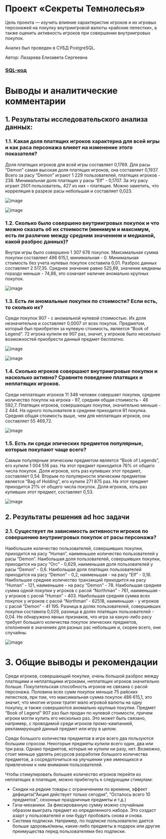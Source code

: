 # Проект «Секреты Темнолесья»
Цель проекта — изучить влияние характеристик игроков и их игровых персонажей на покупку внутриигровой валюты «райские лепестки», а также оценить активность игроков при совершении внутриигровых покупок.

Анализ был проведен в СУБД PostgreSQL.

Автор:  Лазарева Елизавета Сергеевна

### [SQL-код](https://github.com/lazareva-liz/projects/blob/main/game_players_analysis/players_analysis.sql)
 # Выводы и аналитические комментарии
## 1. Результаты исследовательского анализа данных:
   
### 1.1. Какая доля платящих игроков характерна для всей игры и как раса персонажа влияет на изменение этого показателя?

Доля платящих игроков для всей игры составляет 0,1769. Для расы “Demon” самая высокая доля платящих игроков, она составляет 0,1937. Всего за расу “Demon” играют 1 229 пользователей, платящих игроков - 238. Минимальная доля платящих у расы “Elf” - 0,1707. За эту расу играет 2501 пользователь, 427 из них – платящие. Можно заметить, что корреляция в разрезе расы небольшая и составляет 0,023.

![image](https://github.com/user-attachments/assets/f050b5b6-c9f5-4be6-a9c0-1259decfd0fe)

![image](https://github.com/user-attachments/assets/274335f9-70d8-4325-98de-c909cdc217f6)


### 1.2. Сколько было совершено внутриигровых покупок и что можно сказать об их стоимости (минимум и максимум, есть ли различие между средним значением и медианой, какой разброс данных)?

Внутри игры было совершено 1 307 678 покупок. Максимальная сумма покупки составляет 486 615,1, минимальная - 0. Минимальная стоимость без учета нулевых покупок составила 0,01. Разброс данных составляет 2 517,35. Среднее значение равно 525,69, значение медианы гораздо меньше - 74,86, это означает наличие аномально крупных покупок.

![image](https://github.com/user-attachments/assets/280ca3c1-811d-4758-83bf-8b06f44891ca)



### 1.3. Есть ли аномальные покупки по стоимости? Если есть, то сколько их?

Среди покупок 907 - с аномальной нулевой стоимостью. Их доля незначительна и  составляет 0,0007 от всех покупок. Предметом, который был приобретен за нулевую стоимость, является “Book of Legend”. 72 игрока купили ее 907 раз, значит, у игроков было несколько возможностей приобрести данный предмет бесплатно.

![image](https://github.com/user-attachments/assets/f137c504-d991-48aa-8794-d2b14e05172c)

![image](https://github.com/user-attachments/assets/697e7ef7-34d1-49f8-96d8-4bc9a689d53a)


### 1.4. Сколько игроков совершают внутриигровые покупки и насколько активно? Сравните поведение платящих и неплатящих игроков.

Среди неплатящих игроков 11 348 человек совершает покупки, среднее количество покупок на игрока - 97, средняя общая стоимость - 48 592,7. 
Платящих игроков, совершающих покупки, значительно меньше -  2 444. На одного пользователя в среднем приходится 81 покупка. Средняя общая стоимость выше, чем для неплатящих игроков, она составляет 55 469,72.

![image](https://github.com/user-attachments/assets/9f964195-f817-4cc0-a59c-475524510d66)



### 1.5. Есть ли среди эпических предметов популярные, которые покупают чаще всего? 
Самым популярным эпическим предметом является “Book of Legends”, его купили 1 004 516 раз. На этот предмет приходится 76% от общего числа покупок. Доля игроков, хоть раз купивших этот предмет, составляет 0,54.
Вторым по популярности эпическим предметом является “Bag of Holding”, его купили 271 875 раз. На этот предмет приходится 21% от общего числа покупок. Доля игроков, хоть раз купивших этот предмет, составляет 0,53.

![image](https://github.com/user-attachments/assets/e704fbc5-bb91-43e5-aca3-6c7efffecd03)


## 2. Результаты решения ad hoc задачи
### 2.1. Существует ли зависимость активности игроков по совершению внутриигровых покупок от расы персонажа?
Наибольшее количество пользователей, совершивших покупки, приходится на расу “Human”, наименьшее количество пользователей у расы “Demon”. Наибольшая доля пользователей, совершивших покупки, приходится на расу “Orc” - 0,629, наименьшая доля пользователей у расы “Demon” - 0,6. Наибольшая доля платящих пользователей приходится на расу “Demon” - 0,2, наименьшая - на расу “Elf” - 0,16. Наибольшее среднее количество транзакций приходится на расу “Human” - 121, наименьшее - на расу “Demon” - 78. Наибольшая средняя сумма одной покупки у игроков с расой “Northman” - 761, наименьшая - у игроков с расой “Human” - 403. Наибольшая средняя сумма всех покупок у игроков с расой “Northman” - 62518, наименьшая - у игроков с расой “Demon” - 41 195.
Разница в долях пользователей, совершивших покупки составила 0,029, разница в долях платящих пользователей - 0,04. Не обнаружено явных признаков, что игра за какую-либо расу требует большего количества покупок эпических предметов, отклонения в значениях для разных рас небольшие и, скорее всего, они случайны.

![image](https://github.com/user-attachments/assets/26ea785e-920e-477f-bd47-1a7735320ad0)


# 3. Общие выводы и рекомендации
Среди игроков, совершающий покупки, очень большой разброс между платящими и неплатящими игроками, неплатящих игроков значительно больше. Покупательская способность игроков не связана с расой персонажа. Половина всех сумм покупок меньше 75 райских лепестков, при том, что максимальная сумма покупок 486 615,1, это значит, что многие игроки тратят мало игровой валюты на одну покупку, и также совершаются аномально крупные покупки. Предмет “Book of Legend” 907 раз был продан по нулевой стоимости, причем игроки могли купить его несколько раз. Это может быть связано, например, с проводимой среди игроков промо-кампанией, рекламирующей данный предмет или игру в целом.

Среди большого количества предметов в игре всего два пользуются большим спросом. Некоторые предметы купили всего один, два или три раза. Однако предметов, которые не купили ни разу, нет. Возможно, стоит меньше уделять ресурсов разработке большого количества предметов, а сосредоточиться на улучшении уже имеющихся и привлечении к ним внимания пользователей.

Чтобы стимулировать большее количество игроков перейти из неплатящих в платящие, можно прибегнуть к следующим стимулам:
-	Скидки на редкие товары с ограничением по времени, эффект дефицита(“Акция действует только сегодня”, “Осталось всего 10 предметов”, сезонные праздничные предметы и т.д.)
-	Гача-механики. За фиксированную сумму можно случайным образом выиграть предмет из определенного набора. Это создаст азарт у пользователей и они будут пробовать снова и снова.
-	Система подписки. Например, по подписке пользователю дается больше здоровья/маны, какие-либо предметы в подарок или другие преимущества перед пользователями без подписки.
